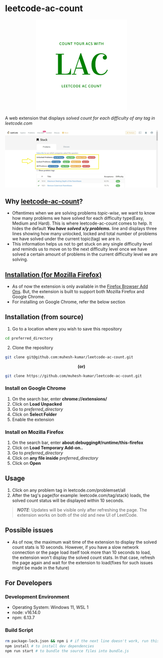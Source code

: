 # leetcode-ac-count

<p align="center">
  <img src="./icons/icon.png" width="300px" 
</p>

A web extension that displays _solved count for each difficulty of any tag in leetcode.com_

![preview image](./images/preview.jpg)

## Why [leetcode-ac-count](https://addons.mozilla.org/en-US/firefox/addon/leetcode-ac-count/)?

- Oftentimes when we are solving problems _topic-wise_, we want to know how many problems we have solved for each difficulty type(Easy, Medium and Hard). This is where leetcode-ac-count comes to help. It hides the default **_You have solved x/y problems._** line and displays three lines showing how many unlocked, locked and total number of problems we have solved under the current topic(tag) we are in.
- This information helps us not to get stuck on any single difficulty level and reminds us to move on to the next difficulty level once we have solved a certain amount of problems in the current difficulty level we are solving.

## [Installation (for Mozilla Firefox)](https://addons.mozilla.org/en-US/firefox/addon/leetcode-ac-count/)

- As of now the extension is only available in the [Firefox Browser Add Ons](https://addons.mozilla.org/en-US/firefox/addon/). But, the extension is built to support both Mozilla Firefox and Google Chrome.
- For installing on Google Chrome, refer the below section

## Installation (from source)

1. Go to a location where you wish to save this repository

```bash
cd preferred_directory
```

2. Clone the repository

```bash
git clone git@github.com:muhesh-kumar/leetcode-ac-count.git
```

<p align="center"><strong>(or)</strong></p>

```bash
git clone https://github.com/muhesh-kumar/leetcode-ac-count.git
```

### Install on Google Chrome

1. On the search bar, enter **chrome://extensions/**
2. Click on **Load Unpacked**
3. Go to _preferred_directory_
4. Click on **Select Folder**
5. Enable the extension

### Install on Mozilla Firefox

1. On the search bar, enter **about:debugging#/runtime/this-firefox**
2. Click on **Load Temporary Add-on..**
3. Go to _preferred_directory_
4. Click on **any file inside** _preferred_directory_
5. Click on **Open**

## Usage

1. Click on any problem tag in leetcode.com/problemset/all
2. After the tag's page(for example: leetcode.com/tag/stack) loads, the solved count status will be displayed within 10 seconds.

> **_NOTE_**:
> Updates will be visible only after refreshing the page.
> The extension works on both of the old and new UI of LeetCode.

## Possible issues

- As of now, the maximum wait time of the extension to display the solved count stats is 10 seconds. However, if you have a slow network connection or the page load itself took more than 10 seconds to load, the extension won't display the solved count stats. In that case, refresh the page again and wait for the extension to load(fixes for such issues might be made in the future)

## For Developers

### Development Environment

- Operating System: Windows 11, WSL 1
- node: v16.14.0
- npm: 6.13.7

### Build Script

```bash
rm package-lock.json && npm i # if the next line doesn't work, run this line and again run the following lines
npm install # to install dev dependencies
npm run start # to bundle the source files into bundle.js
```
